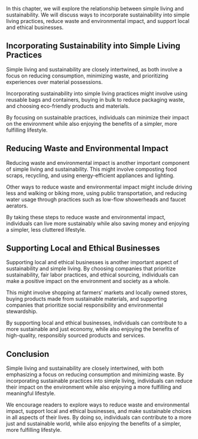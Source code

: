 
In this chapter, we will explore the relationship between simple living and sustainability. We will discuss ways to incorporate sustainability into simple living practices, reduce waste and environmental impact, and support local and ethical businesses.

Incorporating Sustainability into Simple Living Practices
---------------------------------------------------------

Simple living and sustainability are closely intertwined, as both involve a focus on reducing consumption, minimizing waste, and prioritizing experiences over material possessions.

Incorporating sustainability into simple living practices might involve using reusable bags and containers, buying in bulk to reduce packaging waste, and choosing eco-friendly products and materials.

By focusing on sustainable practices, individuals can minimize their impact on the environment while also enjoying the benefits of a simpler, more fulfilling lifestyle.

Reducing Waste and Environmental Impact
---------------------------------------

Reducing waste and environmental impact is another important component of simple living and sustainability. This might involve composting food scraps, recycling, and using energy-efficient appliances and lighting.

Other ways to reduce waste and environmental impact might include driving less and walking or biking more, using public transportation, and reducing water usage through practices such as low-flow showerheads and faucet aerators.

By taking these steps to reduce waste and environmental impact, individuals can live more sustainably while also saving money and enjoying a simpler, less cluttered lifestyle.

Supporting Local and Ethical Businesses
---------------------------------------

Supporting local and ethical businesses is another important aspect of sustainability and simple living. By choosing companies that prioritize sustainability, fair labor practices, and ethical sourcing, individuals can make a positive impact on the environment and society as a whole.

This might involve shopping at farmers' markets and locally owned stores, buying products made from sustainable materials, and supporting companies that prioritize social responsibility and environmental stewardship.

By supporting local and ethical businesses, individuals can contribute to a more sustainable and just economy, while also enjoying the benefits of high-quality, responsibly sourced products and services.

Conclusion
----------

Simple living and sustainability are closely intertwined, with both emphasizing a focus on reducing consumption and minimizing waste. By incorporating sustainable practices into simple living, individuals can reduce their impact on the environment while also enjoying a more fulfilling and meaningful lifestyle.

We encourage readers to explore ways to reduce waste and environmental impact, support local and ethical businesses, and make sustainable choices in all aspects of their lives. By doing so, individuals can contribute to a more just and sustainable world, while also enjoying the benefits of a simpler, more fulfilling lifestyle.
